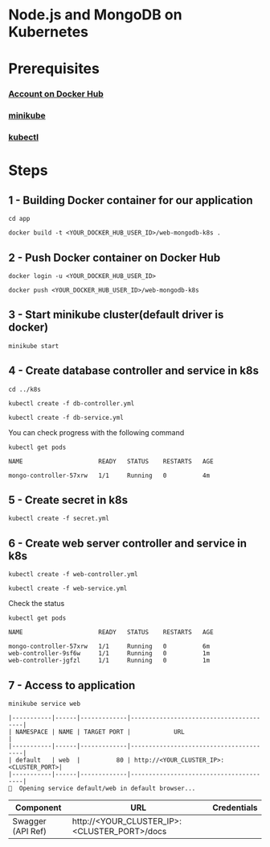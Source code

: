 # Node.js and MongoDB on Kubernetes

# Prerequisites

### [Account on Docker Hub](https://hub.docker.com/)

### [minikube](https://minikube.sigs.k8s.io/docs/start/)

### [kubectl](https://kubernetes.io/docs/tasks/tools/install-kubectl-linux/)

# Steps

## 1 - Building Docker container for our application

```
cd app

docker build -t <YOUR_DOCKER_HUB_USER_ID>/web-mongodb-k8s .
```

## 2 - Push Docker container on Docker Hub

```
docker login -u <YOUR_DOCKER_HUB_USER_ID>

docker push <YOUR_DOCKER_HUB_USER_ID>/web-mongodb-k8s
```

## 3 - Start minikube cluster(default driver is docker)

```
minikube start
```

## 4 - Create database controller and service in k8s

```
cd ../k8s

kubectl create -f db-controller.yml

kubectl create -f db-service.yml
```

You can check progress with the following command

```
kubectl get pods
```

```
NAME                     READY   STATUS    RESTARTS   AGE

mongo-controller-57xrw   1/1     Running   0          4m
```

## 5 - Create secret in k8s

```
kubectl create -f secret.yml
```

## 6 - Create web server controller and service in k8s

```
kubectl create -f web-controller.yml

kubectl create -f web-service.yml
```

Check the status

```
kubectl get pods
```

```
NAME                     READY   STATUS    RESTARTS   AGE

mongo-controller-57xrw   1/1     Running   0          6m
web-controller-9sf6w     1/1     Running   0          1m
web-controller-jgfzl     1/1     Running   0          1m
```

## 7 - Access to application

```
minikube service web

|-----------|------|-------------|----------------------------------------|
| NAMESPACE | NAME | TARGET PORT |            URL                         |
|-----------|------|-------------|----------------------------------------|
| default   | web  |          80 | http://<YOUR_CLUSTER_IP>:<CLUSTER_PORT>|
|-----------|------|-------------|----------------------------------------|
🎉  Opening service default/web in default browser...
```

Component         | URL                                      | Credentials
---               | ---                                      | ---
Swagger (API Ref) |  http://<YOUR_CLUSTER_IP>:<CLUSTER_PORT>/docs   |
